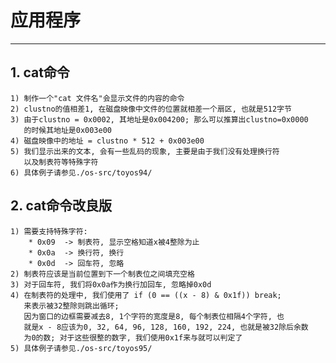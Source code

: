 # **应用程序** #
***


## **1. cat命令** ##
    1) 制作一个"cat 文件名"会显示文件的内容的命令
    2) clustno的值相差1, 在磁盘映像中文件的位置就相差一个扇区, 也就是512字节
    3) 由于clustno = 0x0002, 其地址是0x004200; 那么可以推算出clustno=0x0000
       的时候其地址是0x003e00
    4) 磁盘映像中的地址 = clustno * 512 + 0x003e00
    5) 我们显示出来的文本, 会有一些乱码的现象, 主要是由于我们没有处理换行符
       以及制表符等特殊字符
    6) 具体例子请参见./os-src/toyos94/


## **2. cat命令改良版** ##
    1) 需要支持特殊字符:
        * 0x09  -> 制表符, 显示空格知道x被4整除为止
        * 0x0a  -> 换行符, 换行
        * 0x0d  -> 回车符, 忽略
    2) 制表符应该是当前位置到下一个制表位之间填充空格
    3) 对于回车符, 我们将0x0a作为换行加回车, 忽略掉0x0d 
    4) 在制表符的处理中, 我们使用了 if (0 == ((x - 8) & 0x1f)) break;
       来表示被32整除则跳出循环;
       因为窗口的边框需要减去8, 1个字符的宽度是8, 每个制表位相隔4个字符, 也
       就是x - 8应该为0, 32, 64, 96, 128, 160, 192, 224, 也就是被32除后余数
       为0的数; 对于这些很整的数字, 我们使用0x1f来与就可以判定了
    5) 具体例子请参见./os-src/toyos95/

